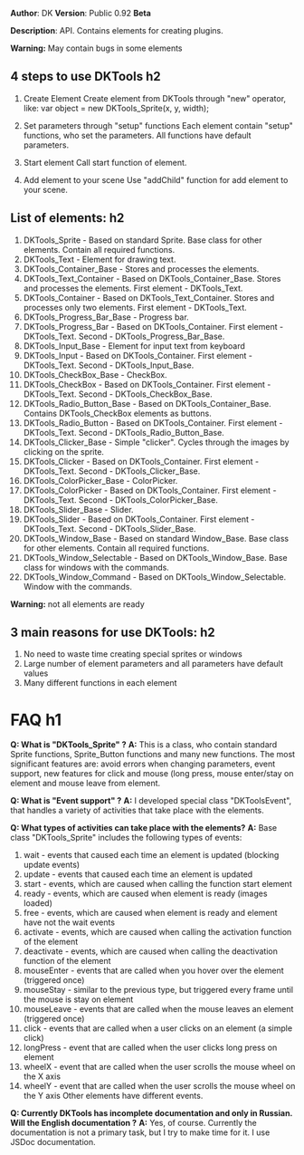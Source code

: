 **Author**: DK
**Version**: Public 0.92 **Beta**
 
**Description**: API. Contains elements for creating plugins.
 
**Warning:** May contain bugs in some elements
 
## **4 steps to use DKTools** h2
1. Create Element
Create element from DKTools through "new" operator, like: var object = new DKTools_Sprite(x, y, width);
 
2. Set parameters through "setup" functions
Each element contain "setup" functions, who set the parameters. All functions have default parameters.
 
3. Start element
Call start function of element.
 
4. Add element to your scene
Use "addChild" function for add element to your scene.
 
## **List of elements:** h2
1. DKTools_Sprite - Based on standard Sprite. Base class for other elements. Contain all required functions.
2. DKTools_Text - Element for drawing text.
3. DKTools_Container_Base - Stores and processes the elements.
4. DKTools_Text_Container - Based on DKTools_Container_Base. Stores and processes the elements. First element - DKTools_Text.
5. DKTools_Container - Based on DKTools_Text_Container. Stores and processes only two elements. First element - DKTools_Text.
6. DKTools_Progress_Bar_Base - Progress bar.
7. DKTools_Progress_Bar - Based on DKTools_Container. First element - DKTools_Text. Second - DKTools_Progress_Bar_Base.
8. DKTools_Input_Base - Element for input text from keyboard
9. DKTools_Input - Based on DKTools_Container. First element - DKTools_Text. Second - DKTools_Input_Base.
10. DKTools_CheckBox_Base - CheckBox.
11. DKTools_CheckBox - Based on DKTools_Container. First element - DKTools_Text. Second - DKTools_CheckBox_Base.
12. DKTools_Radio_Button_Base - Based on DKTools_Container_Base. Contains DKTools_CheckBox elements as buttons.
13. DKTools_Radio_Button - Based on DKTools_Container. First element - DKTools_Text. Second - DKTools_Radio_Button_Base.
14. DKTools_Clicker_Base - Simple "clicker". Сycles through the images by clicking on the sprite.
15. DKTools_Clicker - Based on DKTools_Container. First element - DKTools_Text. Second - DKTools_Clicker_Base.
16. DKTools_ColorPicker_Base - ColorPicker.
17. DKTools_ColorPicker - Based on DKTools_Container. First element - DKTools_Text. Second - DKTools_ColorPicker_Base.
18. DKTools_Slider_Base - Slider.
19. DKTools_Slider - Based on DKTools_Container. First element - DKTools_Text. Second - DKTools_Slider_Base.
20. DKTools_Window_Base - Based on standard Window_Base. Base class for other elements. Contain all required functions.
21. DKTools_Window_Selectable - Based on DKTools_Window_Base. Base class for windows with the commands.
22. DKTools_Window_Command - Based on DKTools_Window_Selectable. Window with the commands.

**Warning:** not all elements are ready
 
## **3 main reasons for use DKTools:** h2
1. No need to waste time creating special sprites or windows
2. Large number of element parameters and all parameters have default values
3. Many different functions in each element
 
# **FAQ** h1
**Q: What is "DKTools_Sprite" ?**
**A:** This is a class, who contain standard Sprite functions, Sprite_Button functions and many new functions. The most significant features are: avoid errors when changing parameters, event support, new features for click and mouse (long press, mouse enter/stay on element and mouse leave from element.
 
**Q: What is "Event support" ?**
**A:** I developed special class "DKToolsEvent", that handles a variety of activities that take place with the elements.
 
**Q: What types of activities can take place with the elements?**
**A:** Base class "DKTools_Sprite" includes the following types of events:
1. wait - events that caused each time an element is updated (blocking update events)
2. update - events  that caused each time an element is updated
3. start - events, which are caused when calling the function start element
4. ready - events, which are caused when element is ready (images loaded)
5. free - events, which are caused when element is ready and element have not the wait events
6. activate - events, which are caused when calling the activation function of the element
7. deactivate - events, which are caused when calling the deactivation function of the element
8. mouseEnter - events that are called when you hover over the element (triggered once)
9. mouseStay - similar to the previous type, but triggered every frame until the mouse is stay on element
10. mouseLeave - events that are called when the mouse leaves an element (triggered once)
11. click - events that are called when a user clicks on an element (a simple click)
12. longPress - event that are called when the user clicks long press on element
13. wheelX - event that are called when the user scrolls the mouse wheel on the X axis
14. wheelY - event that are called when the user scrolls the mouse wheel on the Y axis
Other elements have different events.
 
**Q: Сurrently DKTools has incomplete documentation and only in Russian. Will the English documentation ?**
**A:** Yes, of course. Currently the documentation is not a primary task, but I try to make time for it. I use JSDoc documentation.
